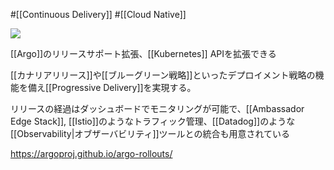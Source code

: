 #[[Continuous Delivery]] #[[Cloud Native]]

![](https://argoproj.github.io/static/768d962efdd84a6021db7c7792f01b41/rollouts-thumbnail.png)

[[Argo]]のリリースサポート拡張、[[Kubernetes]] APIを拡張できる

[[カナリアリリース]]や[[ブルーグリーン戦略]]といったデプロイメント戦略の機能を備え[[Progressive Delivery]]を実現する。

リリースの経過はダッシュボードでモニタリングが可能で、[[Ambassador Edge Stack]], [[Istio]]のようなトラフィック管理、[[Datadog]]のような[[Observability|オブザーバビリティ]]ツールとの統合も用意されている

<https://argoproj.github.io/argo-rollouts/>